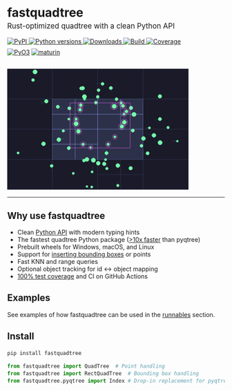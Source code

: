 <!-- Hero header -->
<div style="display:flex; align-items:center; justify-content:space-between; gap:1rem; flex-wrap:wrap;">
  <div>
    <h1 style="margin-bottom:0.25rem;">fastquadtree</h1>
    <p style="margin-top:0; font-size:1.05rem;">Rust-optimized quadtree with a clean Python API</p>
    <p style="margin:0.5rem 0 0;">
      <a href="https://pypi.org/project/fastquadtree/">
        <img alt="PyPI" src="https://img.shields.io/pypi/v/fastquadtree.svg">
      </a>
      <a href="https://pypi.org/project/fastquadtree/">
        <img alt="Python versions" src="https://img.shields.io/pypi/pyversions/fastquadtree.svg">
      </a>
      <a href="https://pepy.tech/projects/fastquadtree">
        <img alt="Downloads" src="https://static.pepy.tech/personalized-badge/fastquadtree?period=total&units=INTERNATIONAL_SYSTEM&left_color=GRAY&right_color=BLUE&left_text=Total+Downloads">
      </a>
      <a href="https://github.com/Elan456/fastquadtree/actions/workflows/release.yml">
        <img alt="Build" src="https://github.com/Elan456/fastquadtree/actions/workflows/release.yml/badge.svg">
      </a>
      <a href="https://codecov.io/gh/Elan456/fastquadtree">
        <img alt="Coverage" src="https://codecov.io/gh/Elan456/fastquadtree/branch/main/graph/badge.svg">
      </a>
    </p>
    <p style="margin:0.5rem 0 0;">
      <a href="https://pyo3.rs/"><img alt="PyO3" src="https://img.shields.io/badge/Rust-core%20via%20PyO3-orange"></a>
      <a href="https://www.maturin.rs/"><img alt="maturin" src="https://img.shields.io/badge/Built%20with-maturin-1f6feb"></a>
    </p>
    <p style="margin-top:0.75rem;">
  </div>
  <div style="min-width:260px; max-width:420px; flex:1;">
    <img alt="Interactive Screenshot" src="https://raw.githubusercontent.com/Elan456/fastquadtree/main/assets/interactive_v2_screenshot.png">
  </div>
</div>

---

## Why use fastquadtree

- Clean [Python API](api/quadtree.md) with modern typing hints
- The fastest quadtree Python package ([>10x faster](benchmark.md) than pyqtree)
- Prebuilt wheels for Windows, macOS, and Linux
- Support for [inserting bounding boxes](api/rect_quadtree.md) or points
- Fast KNN and range queries
- Optional object tracking for id ↔ object mapping
- [100% test coverage](https://codecov.io/gh/Elan456/fastquadtree) and CI on GitHub Actions

## Examples
See examples of how fastquadtree can be used in the [runnables](runnables.md) section.


## Install
```bash
pip install fastquadtree
```

```python
from fastquadtree import QuadTree  # Point handling
from fastquadtree import RectQuadTree  # Bounding box handling
from fastquadtree.pyqtree import Index # Drop-in replacement for pyqtree
```